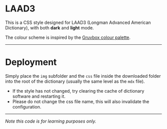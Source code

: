 # LAAD3

This is a CSS style designed for LAAD3 (Longman Advanced American Dictionary), with both **dark** and **light** mode.

The colour scheme is inspired by the [Gruvbox colour palette](https://github.com/morhetz/gruvbox.git).

---

# Deployment

Simply place the `img` subfolder and the `css` file inside the downloaded folder into the root of the dictionary (usually the same level as the `mdx` file).

- If the style has not changed, try clearing the cache of dictionary software and restarting it. 
- Please do not change the css file name, this will also invalidate the configuration.

---

*Note this code is for learning purposes only.*

